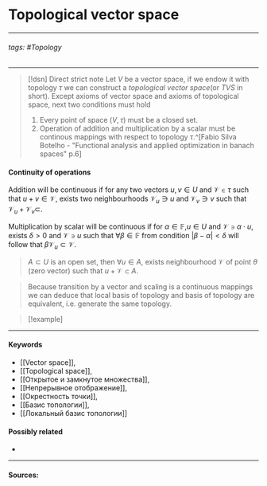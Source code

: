 # Topological vector space
***
###### tags: #Topology 
***
>[!dsn] Direct strict note
>Let $V$ be a vector space, if we endow it with topology $\tau$ we can construct a *topological vector space*(or *TVS* in short). Except axioms of vector space and axioms of topological space, next two conditions must hold 
>1. Every point of space $(V,\tau)$ must be a closed set.
>2. Operation of addition and multiplication by a scalar must be continous mappings with respect to topology $\tau$.^[Fabio Silva Botelho - "Functional analysis and applied optimization in banach spaces" p.6]

#### Continuity of operations
Addition will be continuous if for any two vectors $u,v\in U$ and $\mathcal{V}\in\tau$ such that $u+v\in\mathcal{V}$, exists two neighbourhoods $\mathcal{V}_{u}\ni u$ and $\mathcal{V}_{v}\ni v$ such that $\mathcal{V}_{u}+\mathcal{V}_{v}\subset$.

Multiplication by scalar will be continuous if for $\alpha\in\mathbb{F}$,$u\in U$ and $\mathcal{V}\ni\alpha\cdot u$, exists $\delta>0$ and $\mathcal{V}\ni u$ such that $\forall\beta\in\mathbb{F}$ from condition $|\beta-\alpha|<\delta$ will follow that $\beta\mathcal{V}_{u}\subset\mathcal{V}$. 

>$A\subset U$ is an open set, then $\forall u\in A$, exists neighbourhood $\mathcal{V}$ of point $\theta$ (zero vector) such that $u+\mathcal{V}\subset A$.

>Because transition by a vector and scaling is a continuous mappings we can deduce that local basis of topology and basis of topology are equivalent, i.e. generate the same topology.

>[!example] 
>
***
#### Keywords
- [[Vector space]],
- [[Topological space]],
- [[Открытое и замкнутое множества]],
- [[Непрерывное отображение]],
- [[Окрестность точки]],
- [[Базис топологии]],
- [[Локальный базис топологии]]
#### Possibly related
-  
***
#### Sources:
